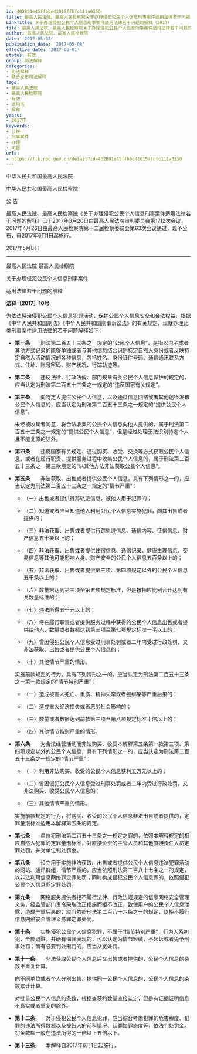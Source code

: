 ```yaml
---
id: 402881e45ffbbe41015ffbfc111a0350
title: 最高人民法院、最高人民检察院关于办理侵犯公民个人信息刑事案件适用法律若干问题的解释
LinkTitle: 关于办理侵犯公民个人信息刑事案件适用法律若干问题的解释（2017）
file: 最高人民法院、最高人民检察院关于办理侵犯公民个人信息刑事案件适用法律若干问题的解释_20170508_402881e45ffbbe41015ffbfc111a0350.docx
author: 最高人民法院、最高人民检察院
date: '2017-05-08'
publication_date: '2017-05-08'
effective_date: '2017-06-01'
status: 有效
group: 司法解释
categories:
- 司法解释
- 联合发布司法解释
tags:
- 最高人民法院
- 最高人民检察院
- 有效
- 适用法
- 解释
years:
- 2017年
keywords:
- 公民
- 刑事案件
- 办理
- 问题
urls:
- https://flk.npc.gov.cn/detail?id=402881e45ffbbe41015ffbfc111a0350
---
```


中华人民共和国最高人民法院

中华人民共和国最高人民检察院

公 告

最高人民法院、最高人民检察院《关于办理侵犯公民个人信息刑事案件适用法律若干问题的解释》已于2017年3月20日由最高人民法院审判委员会第1712次会议、2017年4月26日由最高人民检察院第十二届检察委员会第63次会议通过，现予公布，自2017年6月1日起施行。

2017年5月8日

---

最高人民法院 最高人民检察院

关于办理侵犯公民个人信息刑事案件

适用法律若干问题的解释

**法释〔2017〕10号**

为依法惩治侵犯公民个人信息犯罪活动，保护公民个人信息安全和合法权益，根据《中华人民共和国刑法》《中华人民共和国刑事诉讼法》的有关规定，现就办理此类刑事案件适用法律的若干问题解释如下：

- **第一条**　　刑法第二百五十三条之一规定的“公民个人信息”，是指以电子或者其他方式记录的能够单独或者与其他信息结合识别特定自然人身份或者反映特定自然人活动情况的各种信息，包括姓名、身份证件号码、通信通讯联系方式、住址、账号密码、财产状况、行踪轨迹等。

- **第二条**　　违反法律、行政法规、部门规章有关公民个人信息保护的规定的，应当认定为刑法第二百五十三条之一规定的“违反国家有关规定”。

- **第三条**　　向特定人提供公民个人信息，以及通过信息网络或者其他途径发布公民个人信息的，应当认定为刑法第二百五十三条之一规定的“提供公民个人信息”。

  未经被收集者同意，将合法收集的公民个人信息向他人提供的，属于刑法第二百五十三条之一规定的“提供公民个人信息”，但是经过处理无法识别特定个人且不能复原的除外。

- **第四条**　　违反国家有关规定，通过购买、收受、交换等方式获取公民个人信息，或者在履行职责、提供服务过程中收集公民个人信息的，属于刑法第二百五十三条之一第三款规定的“以其他方法非法获取公民个人信息”。

- **第五条**　　非法获取、出售或者提供公民个人信息，具有下列情形之一的，应当认定为刑法第二百五十三条之一规定的“情节严重”：

  - （一）出售或者提供行踪轨迹信息，被他人用于犯罪的；

  - （二）知道或者应当知道他人利用公民个人信息实施犯罪，向其出售或者提供的；

  - （三）非法获取、出售或者提供行踪轨迹信息、通信内容、征信信息、财产信息五十条以上的；

  - （四）非法获取、出售或者提供住宿信息、通信记录、健康生理信息、交易信息等其他可能影响人身、财产安全的公民个人信息五百条以上的；

  - （五）非法获取、出售或者提供第三项、第四项规定以外的公民个人信息五千条以上的；

  - （六）数量未达到第三项至第五项规定标准，但是按相应比例合计达到有关数量标准的；

  - （七）违法所得五千元以上的；

  - （八）将在履行职责或者提供服务过程中获得的公民个人信息出售或者提供给他人，数量或者数额达到第三项至第七项规定标准一半以上的；

  - （九）曾因侵犯公民个人信息受过刑事处罚或者二年内受过行政处罚，又非法获取、出售或者提供公民个人信息的；

  - （十）其他情节严重的情形。

  实施前款规定的行为，具有下列情形之一的，应当认定为刑法第二百五十三条之一第一款规定的“情节特别严重”：

  - （一）造成被害人死亡、重伤、精神失常或者被绑架等严重后果的；

  - （二）造成重大经济损失或者恶劣社会影响的；

  - （三）数量或者数额达到前款第三项至第八项规定标准十倍以上的；

  - （四）其他情节特别严重的情形。

- **第六条**　　为合法经营活动而非法购买、收受本解释第五条第一款第三项、第四项规定以外的公民个人信息，具有下列情形之一的，应当认定为刑法第二百五十三条之一规定的“情节严重”：

  - （一）利用非法购买、收受的公民个人信息获利五万元以上的；

  - （二）曾因侵犯公民个人信息受过刑事处罚或者二年内受过行政处罚，又非法购买、收受公民个人信息的；

  - （三）其他情节严重的情形。

  实施前款规定的行为，将购买、收受的公民个人信息非法出售或者提供的，定罪量刑标准适用本解释第五条的规定。

- **第七条**　　单位犯刑法第二百五十三条之一规定之罪的，依照本解释规定的相应自然人犯罪的定罪量刑标准，对直接负责的主管人员和其他直接责任人员定罪处罚，并对单位判处罚金。

- **第八条**　　设立用于实施非法获取、出售或者提供公民个人信息违法犯罪活动的网站、通讯群组，情节严重的，应当依照刑法第二百八十七条之一的规定，以非法利用信息网络罪定罪处罚；同时构成侵犯公民个人信息罪的，依照侵犯公民个人信息罪定罪处罚。

- **第九条**　　网络服务提供者拒不履行法律、行政法规规定的信息网络安全管理义务，经监管部门责令采取改正措施而拒不改正，致使用户的公民个人信息泄露，造成严重后果的，应当依照刑法第二百八十六条之一的规定，以拒不履行信息网络安全管理义务罪定罪处罚。

- **第十条**　　实施侵犯公民个人信息犯罪，不属于“情节特别严重”，行为人系初犯，全部退赃，并确有悔罪表现的，可以认定为情节轻微，不起诉或者免予刑事处罚；确有必要判处刑罚的，应当从宽处罚。

- **第十一条**　　非法获取公民个人信息后又出售或者提供的，公民个人信息的条数不重复计算。

  向不同单位或者个人分别出售、提供同一公民个人信息的，公民个人信息的条数累计计算。

  对批量公民个人信息的条数，根据查获的数量直接认定，但是有证据证明信息不真实或者重复的除外。

- **第十二条**　　对于侵犯公民个人信息犯罪，应当综合考虑犯罪的危害程度、犯罪的违法所得数额以及被告人的前科情况、认罪悔罪态度等，依法判处罚金。罚金数额一般在违法所得的一倍以上五倍以下。

- **第十三条**　　本解释自2017年6月1日起施行。

